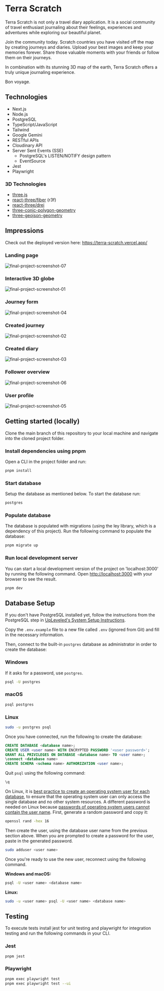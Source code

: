 # Terra Scratch

Terra Scratch is not only a travel diary application. It is a social community of travel enthusiast journaling about their feelings, experiences and adventures while exploring our beautiful planet.

Join the community today. Scratch countries you have visited off the map by creating journeys and diaries. Upload your best images and keep your memories forever. Share those valuable moments with your friends or follow them on their journeys.

In combination with its stunning 3D map of the earth, Terra Scratch offers a truly unique journaling experience.

Bon voyage.

## Technologies

- Next.js
- Node.js
- PostgreSQL
- TypeScript/JavaScript
- Tailwind
- Google Gemini
- RESTful APIs
- Cloudinary API
- Server Sent Events (SSE)
  - PostgreSQL's LISTEN/NOTIFY design pattern
  - EventSource
- Jest
- Playwright

### 3D Technologies

- [three.js](https://threejs.org/)
- [react-three/fiber](https://docs.pmnd.rs/) (r3f)
- [react-three/drei](https://docs.pmnd.rs/)
- [three-conic-polygon-geometry](https://github.com/vasturiano/three-conic-polygon-geometry)
- [three-geojson-geometry](https://github.com/vasturiano/three-geojson-geometry)

## Impressions

Check out the deployed version here: https://terra-scratch.vercel.app/

### Landing page
![final-project-screenshot-07](https://github.com/user-attachments/assets/5d1ae419-a14c-42ba-874b-227ccd5c33f8)

### Interactive 3D globe
![final-project-screenshot-01](https://github.com/user-attachments/assets/18d2575a-7028-4b77-9656-91887811c8fc)

### Journey form
![final-project-screenshot-04](https://github.com/user-attachments/assets/b42bad19-c8aa-4d2c-9e4b-5aa134e322b9)

### Created journey
![final-project-screenshot-02](https://github.com/user-attachments/assets/2625dca8-d901-4a82-87ff-5be8cbdb2dc9)

### Created diary
![final-project-screenshot-03](https://github.com/user-attachments/assets/ddbacd29-c48e-4296-a4a8-8c36c365967a)

### Follower overview
![final-project-screenshot-06](https://github.com/user-attachments/assets/8e284845-809d-4a3c-9bb4-b0ebc5cf0b3e)

### User profile
![final-project-screenshot-05](https://github.com/user-attachments/assets/a99c01bf-21ee-4331-81e3-4c1c90638755)


## Getting started (locally)

Clone the main branch of this repository to your local machine and navigate into the cloned project folder.

### Install dependencies using pnpm

Open a CLI in the project folder and run:

```bash
pnpm install
```

### Start database

Setup the database as mentioned below. To start the database run:

```bash
postgres
```

### Populate database

The database is populated with migrations (using the ley library, which is a dependency of this project). Run the following command to populate the database:

```bash
pnpm migrate up
```

### Run local development server

You can start a local development version of the project on 'localhost:3000' by running the following command. Open [http://localhost:3000](http://localhost:3000) with your browser to see the result.

```bash
pnpm dev
```

## Database Setup

If you don't have PostgreSQL installed yet, follow the instructions from the PostgreSQL step in [UpLeveled's System Setup Instructions](https://github.com/upleveled/system-setup/blob/master/readme.md).

Copy the `.env.example` file to a new file called `.env` (ignored from Git) and fill in the necessary information.

Then, connect to the built-in `postgres` database as administrator in order to create the database:

### Windows

If it asks for a password, use `postgres`.

```bash
psql -U postgres
```

### macOS

```bash
psql postgres
```

### Linux

```bash
sudo -u postgres psql
```

Once you have connected, run the following to create the database:

```sql
CREATE DATABASE <database name>;
CREATE USER <user name> WITH ENCRYPTED PASSWORD '<user password>';
GRANT ALL PRIVILEGES ON DATABASE <database name> TO <user name>;
\connect <database name>
CREATE SCHEMA <schema name> AUTHORIZATION <user name>;
```

Quit `psql` using the following command:

```bash
\q
```

On Linux, it is [best practice to create an operating system user for each database](https://docs.redhat.com/en/documentation/red_hat_enterprise_linux/9/html/configuring_and_using_database_servers/using-postgresql_configuring-and-using-database-servers#con_postgresql-users_using-postgresql), to ensure that the operating system user can only access the single database and no other system resources. A different password is needed on Linux because [passwords of operating system users cannot contain the user name](https://github.com/upleveled/system-setup/issues/74). First, generate a random password and copy it:

```bash
openssl rand -hex 16
```

Then create the user, using the database user name from the previous section above. When you are prompted to create a password for the user, paste in the generated password.

```bash
sudo adduser <user name>
```

Once you're ready to use the new user, reconnect using the following command.

**Windows and macOS:**

```bash
psql -U <user name> <database name>
```

**Linux:**

```bash
sudo -u <user name> psql -U <user name> <database name>
```

## Testing

To execute tests install jest for unit testing and playwright for integration testing and run the following commands in your CLI.

### Jest

```bash
pnpm jest
```

### Playwright

```bash
pnpm exec playwright test
pnpm exec playwright test --ui
```
